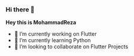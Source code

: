 ### Hi there 👋

**Hey this is MohammadReza**


- 🔭 I’m currently working on Flutter
- 🌱 I’m currently learning Python
- 👯 I’m looking to collaborate on Flutter Projects
<!--

**m-r-davari/m-r-davari** is a ✨ _special_ ✨ repository because its `README.md` (this file) appears on your GitHub profile.

Here are some ideas to get you started:

- 🤔 I’m looking for help with ...
- 💬 Ask me about ...
- 📫 How to reach me: ...
- 😄 Pronouns: ...
- ⚡ Fun fact: ...
-->
